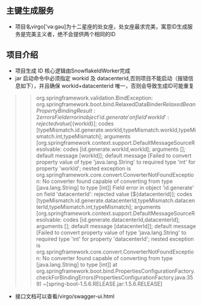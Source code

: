 ## 主键生成服务

   - 项目名virgo['və:ɡəu]为十二星座的处女座，处女座最求完美，寓意ID生成服务是完美主义者，绝不会提供两个相同的ID

## 项目介绍
   - 项目生成 ID 核心逻辑由SnowflakeIdWorker完成
   - jar 启动命令中必须指定 workid 及 datacenterid,否则项目不能启动（报错信息如下），并且确保 workid+datacenterid 唯一，否则会导致生成ID可能重复
 >> org.springframework.validation.BindException: org.springframework.boot.bind.RelaxedDataBinder$RelaxedBeanPropertyBindingResult: 2 errors
Field error in object 'id.generate' on field 'workId': rejected value [${workid}]; codes [typeMismatch.id.generate.workId,typeMismatch.workId,typeMismatch.int,typeMismatch]; arguments [org.springframework.context.support.DefaultMessageSourceResolvable: codes [id.generate.workId,workId]; arguments []; default message [workId]]; default message [Failed to convert property value of type 'java.lang.String' to required type 'int' for property 'workId'; nested exception is org.springframework.core.convert.ConverterNotFoundException: No converter found capable of converting from type [java.lang.String] to type [int]]
Field error in object 'id.generate' on field 'datacenterId': rejected value [${datacenterid}]; codes [typeMismatch.id.generate.datacenterId,typeMismatch.datacenterId,typeMismatch.int,typeMismatch]; arguments [org.springframework.context.support.DefaultMessageSourceResolvable: codes [id.generate.datacenterId,datacenterId]; arguments []; default message [datacenterId]]; default message [Failed to convert property value of type 'java.lang.String' to required type 'int' for property 'datacenterId'; nested exception is org.springframework.core.convert.ConverterNotFoundException: No converter found capable of converting from type [java.lang.String] to type [int]]
	at org.springframework.boot.bind.PropertiesConfigurationFactory.checkForBindingErrors(PropertiesConfigurationFactory.java:359) ~[spring-boot-1.5.6.RELEASE.jar:1.5.6.RELEASE]
  - 接口文档可以查看/virgo/swagger-ui.html
